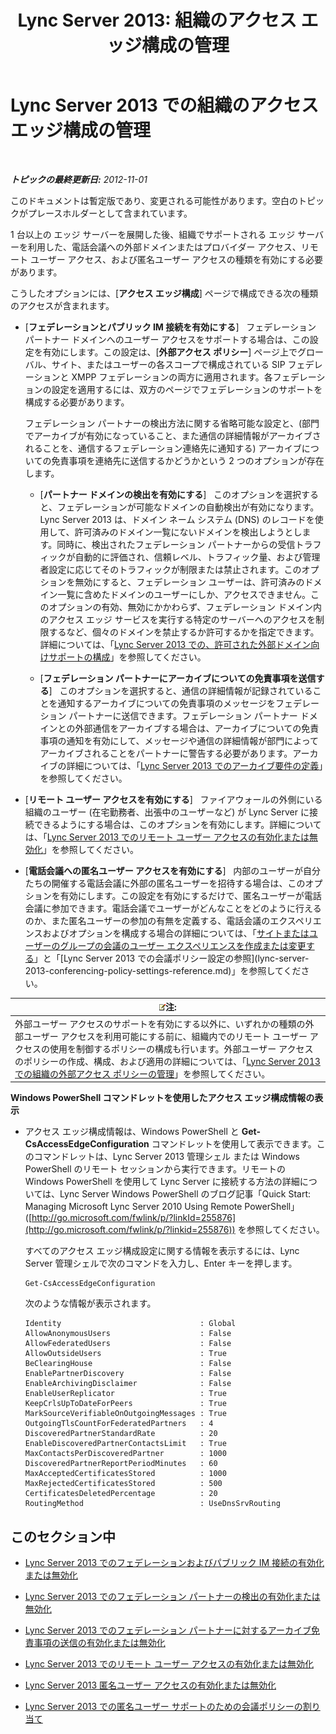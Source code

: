 ﻿---
title: 'Lync Server 2013: 組織のアクセス エッジ構成の管理'
TOCTitle: 組織のアクセス エッジ構成の管理
ms:assetid: 0145eb08-984f-4ecd-bf9c-364817619c2a
ms:mtpsurl: https://technet.microsoft.com/ja-jp/library/JJ552443(v=OCS.15)
ms:contentKeyID: 49115196
ms.date: 05/19/2016
mtps_version: v=OCS.15
ms.translationtype: HT
---

# Lync Server 2013 での組織のアクセス エッジ構成の管理

 

_**トピックの最終更新日:** 2012-11-01_

このドキュメントは暫定版であり、変更される可能性があります。空白のトピックがプレースホルダーとして含まれています。

1 台以上の エッジ サーバーを展開した後、組織でサポートされる エッジ サーバーを利用した、電話会議への外部ドメインまたはプロバイダー アクセス、リモート ユーザー アクセス、および匿名ユーザー アクセスの種類を有効にする必要があります。

こうしたオプションには、\[**アクセス エッジ構成**\] ページで構成できる次の種類のアクセスが含まれます。

  - \[**フェデレーションとパブリック IM 接続を有効にする**\]   フェデレーション パートナー ドメインへのユーザー アクセスをサポートする場合は、この設定を有効にします。この設定は、\[**外部アクセス ポリシー**\] ページ上でグローバル、サイト、またはユーザーの各スコープで構成されている SIP フェデレーションと XMPP フェデレーションの両方に適用されます。各フェデレーションの設定を適用するには、双方のページでフェデレーションのサポートを構成する必要があります。
    
    フェデレーション パートナーの検出方法に関する省略可能な設定と、(部門でアーカイブが有効になっていること、また通信の詳細情報がアーカイブされることを、通信するフェデレーション連絡先に通知する) アーカイブについての免責事項を連絡先に送信するかどうかという 2 つのオプションが存在します。
    
      - \[**パートナー ドメインの検出を有効にする**\]   このオプションを選択すると、フェデレーションが可能なドメインの自動検出が有効になります。Lync Server 2013 は、ドメイン ネーム システム (DNS) のレコードを使用して、許可済みのドメイン一覧にないドメインを検出しようとします。同時に、検出されたフェデレーション パートナーからの受信トラフィックが自動的に評価され、信頼レベル、トラフィック量、および管理者設定に応じてそのトラフィックが制限または禁止されます。このオプションを無効にすると、フェデレーション ユーザーは、許可済みのドメイン一覧に含めたドメインのユーザーにしか、アクセスできません。このオプションの有効、無効にかかわらず、フェデレーション ドメイン内のアクセス エッジ サービスを実行する特定のサーバーへのアクセスを制限するなど、個々のドメインを禁止するか許可するかを指定できます。詳細については、「[Lync Server 2013 での、許可された外部ドメイン向けサポートの構成](lync-server-2013-configure-support-for-allowed-external-domains.md)」を参照してください。
    
      - \[**フェデレーション パートナーにアーカイブについての免責事項を送信する**\]   このオプションを選択すると、通信の詳細情報が記録されていることを通知するアーカイブについての免責事項のメッセージをフェデレーション パートナーに送信できます。フェデレーション パートナー ドメインとの外部通信をアーカイブする場合は、アーカイブについての免責事項の通知を有効にして、メッセージや通信の詳細情報が部門によってアーカイブされることをパートナーに警告する必要があります。アーカイブの詳細については、「[Lync Server 2013 でのアーカイブ要件の定義](lync-server-2013-defining-your-requirements-for-archiving.md)」を参照してください。

  - \[**リモート ユーザー アクセスを有効にする**\]   ファイアウォールの外側にいる組織のユーザー (在宅勤務者、出張中のユーザーなど) が Lync Server に接続できるようにする場合は、このオプションを有効にします。詳細については、「[Lync Server 2013 でのリモート ユーザー アクセスの有効化または無効化](lync-server-2013-enable-or-disable-remote-user-access.md)」を参照してください。

  - \[**電話会議への匿名ユーザー アクセスを有効にする**\]   内部のユーザーが自分たちの開催する電話会議に外部の匿名ユーザーを招待する場合は、このオプションを有効にします。この設定を有効にするだけで、匿名ユーザーが電話会議に参加できます。電話会議でユーザーがどんなことをどのように行えるのか、また匿名ユーザーの参加の有無を定義する、電話会議のエクスペリエンスおよびオプションを構成する場合の詳細については、「[サイトまたはユーザーのグループの会議のユーザー エクスペリエンスを作成または変更する](https://technet.microsoft.com/ja-jp/library/gg429715\(v=ocs.15\))」と「[Lync Server 2013 での会議ポリシー設定の参照](lync-server-2013-conferencing-policy-settings-reference.md)」を参照してください。

<table>
<thead>
<tr class="header">
<th><img src="images/Gg412781.note(OCS.15).gif" title="note" alt="note" />注:</th>
</tr>
</thead>
<tbody>
<tr class="odd">
<td>外部ユーザー アクセスのサポートを有効にする以外に、いずれかの種類の外部ユーザー アクセスを利用可能にする前に、組織内でのリモート ユーザー アクセスの使用を制御するポリシーの構成も行います。外部ユーザー アクセスのポリシーの作成、構成、および適用の詳細については、「<a href="lync-server-2013-manage-external-access-policy-for-your-organization.md">Lync Server 2013 での組織の外部アクセス ポリシーの管理</a>」を参照してください。</td>
</tr>
</tbody>
</table>


**Windows PowerShell コマンドレットを使用したアクセス エッジ構成情報の表示**

  - アクセス エッジ構成情報は、Windows PowerShell と **Get-CsAccessEdgeConfiguration** コマンドレットを使用して表示できます。このコマンドレットは、Lync Server 2013 管理シェル または Windows PowerShell のリモート セッションから実行できます。リモートの Windows PowerShell を使用して Lync Server に接続する方法の詳細については、Lync Server Windows PowerShell のブログ記事「Quick Start: Managing Microsoft Lync Server 2010 Using Remote PowerShell」 ([http://go.microsoft.com/fwlink/p/?linkId=255876](http://go.microsoft.com/fwlink/p/?linkid=255876)) を参照してください。
    
    すべてのアクセス エッジ構成設定に関する情報を表示するには、Lync Server 管理シェルで次のコマンドを入力し、Enter キーを押します。
    
        Get-CsAccessEdgeConfiguration
    
    次のような情報が表示されます。
    
        Identity                               : Global
        AllowAnonymousUsers                    : False
        AllowFederatedUsers                    : False
        AllowOutsideUsers                      : True
        BeClearingHouse                        : False
        EnablePartnerDiscovery                 : False
        EnableArchivingDisclaimer              : False
        EnableUserReplicator                   : True
        KeepCrlsUpToDateForPeers               : True
        MarkSourceVerifiableOnOutgoingMessages : True
        OutgoingTlsCountForFederatedPartners   : 4
        DiscoveredPartnerStandardRate          : 20
        EnableDiscoveredPartnerContactsLimit   : True
        MaxContactsPerDiscoveredPartner        : 1000
        DiscoveredPartnerReportPeriodMinutes   : 60
        MaxAcceptedCertificatesStored          : 1000
        MaxRejectedCertificatesStored          : 500
        CertificatesDeletedPercentage          : 20
        RoutingMethod                          : UseDnsSrvRouting

## このセクション中

  - [Lync Server 2013 でのフェデレーションおよびパブリック IM 接続の有効化または無効化](lync-server-2013-enable-or-disable-federation-and-public-im-connectivity.md)

  - [Lync Server 2013 でのフェデレーション パートナーの検出の有効化または無効化](lync-server-2013-enable-or-disable-discovery-of-federation-partners.md)

  - [Lync Server 2013 でのフェデレーション パートナーに対するアーカイブ免責事項の送信の有効化または無効化](lync-server-2013-enable-or-disable-sending-an-archiving-disclaimer-to-federated-partners.md)

  - [Lync Server 2013 でのリモート ユーザー アクセスの有効化または無効化](lync-server-2013-enable-or-disable-remote-user-access.md)

  - [Lync Server 2013 匿名ユーザー アクセスの有効化または無効化](lync-server-2013-enable-or-disable-anonymous-user-access.md)

  - [Lync Server 2013 での匿名ユーザー サポートのための会議ポリシーの割り当て](lync-server-2013-assign-conferencing-policies-to-support-anonymous-users.md)

